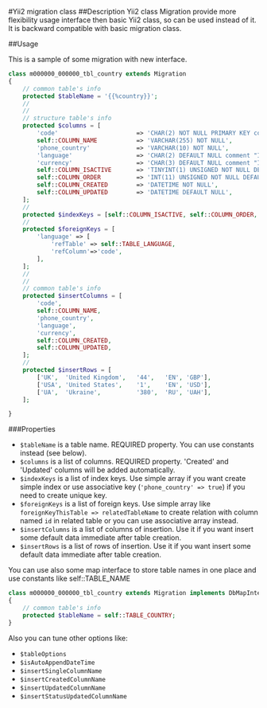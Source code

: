 #Yii2 migration class
##Description
Yii2 class Migration provide more flexibility usage interface then basic Yii2 class, so can be used instead of it.
It is backward compatible with basic migration class.



##Usage 

This is a sample of some migration with new interface.
```php
class m000000_000000_tbl_country extends Migration
{
    // common table's info
    protected $tableName = '{{%country}}';
    //
    //
    // structure table's info
    protected $columns = [
        'code'                      => 'CHAR(2) NOT NULL PRIMARY KEY comment "ISO 3166-1 alpha-2"',
        self::COLUMN_NAME           => 'VARCHAR(255) NOT NULL',
        'phone_country'             => 'VARCHAR(10) NOT NULL',
        'language'                  => 'CHAR(2) DEFAULT NULL comment "ISO 639-1"',
        'currency'                  => 'CHAR(3) DEFAULT NULL comment "ISO 4217"',
        self::COLUMN_ISACTIVE       => 'TINYINT(1) UNSIGNED NOT NULL DEFAULT '.self::BOOL_ON,
        self::COLUMN_ORDER          => 'INT(11) UNSIGNED NOT NULL DEFAULT 1000',
        self::COLUMN_CREATED        => 'DATETIME NOT NULL',
        self::COLUMN_UPDATED        => 'DATETIME DEFAULT NULL',
    ];
    //
    protected $indexKeys = [self::COLUMN_ISACTIVE, self::COLUMN_ORDER, 'phone_country', 'currency'];
    //
    protected $foreignKeys = [
        'language' => [
            'refTable' => self::TABLE_LANGUAGE,
            'refColumn'=>'code',
        ],
    ];
    //
    //
    // common table's info
    protected $insertColumns = [
        'code',
        self::COLUMN_NAME,
        'phone_country',
        'language',
        'currency',
        self::COLUMN_CREATED,
        self::COLUMN_UPDATED,
    ];
    //
    protected $insertRows = [
        ['UK',  'United Kingdom',   '44',   'EN', 'GBP'],
        ['USA', 'United States',    '1',    'EN', 'USD'],
        ['UA',  'Ukraine',          '380',  'RU', 'UAH'],
    ];

}
```

###Properties
- `$tableName` is a table name. REQUIRED property. You can use constants instead (see below).
- `$columns` is a list of columns. REQUIRED property. 'Created' and 'Updated' columns will be added automatically. 
- `$indexKeys` is a list of index keys. Use simple array if you want create simple index or use associative key (`'phone_country' => true`) if you need to create unique key. 
- `$foreignKeys` is a list of foreign keys. Use simple array like `foreignKeyThisTable => relatedTableName` to create relation with column named `id` in related table or you can use associative array instead.
- `$insertColumns` is a list of columns of insertion. Use it if you want insert some default data immediate after table creation. 
- `$insertRows` is a list of rows of insertion. Use it if you want insert some default data immediate after table creation.

You can use also some map interface to store table names in one place and use constants like self::TABLE_NAME 
```php
class m000000_000000_tbl_country extends Migration implements DbMapInterface
{
    // common table's info
    protected $tableName = self::TABLE_COUNTRY;
}
```

Also you can tune other options like:
- `$tableOptions`
- `$isAutoAppendDateTime`
- `$insertSingleColumnName`
- `$insertCreatedColumnName`
- `$insertUpdatedColumnName`
- `$insertStatusUpdatedColumnName`
